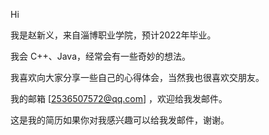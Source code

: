 Hi

我是赵新义，来自淄博职业学院，预计2022年毕业。

我会 C++、Java，经常会有一些奇妙的想法。

我喜欢向大家分享一些自己的心得体会，当然我也很喜欢交朋友。

我的邮箱 [2536507572@qq.com] ，欢迎给我发邮件。

这是我的简历如果你对我感兴趣可以给我发邮件，谢谢。
